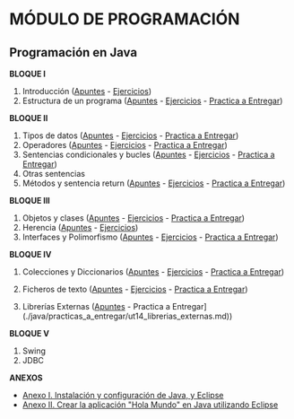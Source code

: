 # MÓDULO DE PROGRAMACIÓN

## Programación en Java

**BLOQUE I**

1. Introducción \([Apuntes](./java/apuntes/ut01_introduccion.md) - [Ejercicios](./java/ejercicios/ut01_introduccion.md)\)
2. Estructura de un programa \([Apuntes](./java/apuntes/ut02_estructura_de_un_programa_en_java.md) - [Ejercicios](./java/ejercicios/ut02_estructura_de_un_programa_en_java.md) - [Practica a Entregar](./java/practicas_a_entregar/ut02_estructura_de_un_programa_en_java.md)\)

**BLOQUE II**

1. Tipos de datos \([Apuntes](./java/apuntes/ut03_tipos_primitivos_de_datos.md) - [Ejercicios](./java/ejercicios/ut03_tipos_primitivos_de_datos.md) - [Practica a Entregar](./java/practicas_a_entregar/ut03_tipos_primitivos_de_datos.md)\)
2. Operadores \([Apuntes](./java/apuntes/ut04_operadores.md) - [Ejercicios](./java/ejercicios/ut04_operadores.md) - [Practica a Entregar](./java/practicas_a_entregar/ut04_operadores.md)\)
3. Sentencias condicionales y bucles \([Apuntes](./java/apuntes/ut05_sentencias_condicionales_y_bucles.md) - [Ejercicios](./java/ejercicios/ut05_sentencias_condicionales_y_bucles.md) - [Practica a Entregar](./java/practicas_a_entregar/ut05_sentencias_condicionales_y_bucles.md)\)
4. Otras sentencias
5. Métodos y sentencia return \([Apuntes](./java/apuntes/ut07_metodos_y_sentencia_return.md) - [Ejercicios](./java/ejercicios/ut07_metodos_y_sentencia_return.md) - [Practica a Entregar](./java/practicas_a_entregar/ut07_metodos_y_sentencia_return.md)\)

**BLOQUE III**

1. Objetos y clases \([Apuntes](./java/apuntes/ut09_objetos_y_clases.md) - [Ejercicios](./java/ejercicios/ut09_objetos_y_clases.md) - [Practica a Entregar](./java/practicas_a_entregar/ut09_objetos_y_clases.md)\)
2. Herencia \([Apuntes](./java/apuntes/ut10_herencia.md) - [Ejercicios](./java/ejercicios/ut10_herencia.md)\)
1. Interfaces y Polimorfismo \([Apuntes](./java/apuntes/ut11_interfaces.md) - [Ejercicios](./java/ejercicios/ut11_interfaces.md) - [Practica a Entregar](./java/practicas_a_entregar/ut11_interfaces.md)\)

**BLOQUE IV**

1. Colecciones y Diccionarios \([Apuntes](./java/apuntes/ut12_colecciones_y_diccionarios.md) - [Ejercicios](./java/ejercicios/ut12_colecciones_y_diccionarios.md) - [Practica a Entregar](./java/practicas_a_entregar/ut12_colecciones_y_diccionarios.md)\)

2. Ficheros de texto \([Apuntes](./java/apuntes/ut13_ficheros_de_texto.md) - [Ejercicios](./java/ejercicios/ut13_ficheros_de_texto.md) - [Practica a Entregar](./java/practicas_a_entregar/ut13_ficheros_de_texto.md)\)
3. Librerías Externas \([Apuntes](./java/apuntes/ut14_librerias_externas.md) - Practica a Entregar](./java/practicas_a_entregar/ut14_librerias_externas.md)\)


**BLOQUE V**

1. Swing
2. JDBC

**ANEXOS**

* [Anexo  I. Instalación y configuración de Java, y Eclipse](./java/anexos/anexo_i.md)
* [Anexo II. Crear la aplicación "Hola Mundo" en Java utilizando Eclipse](./java/anexos/anexo_ii.md)



